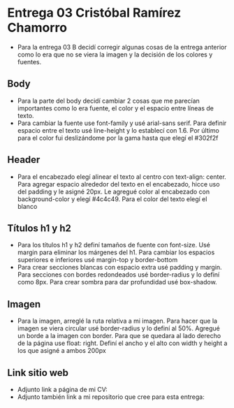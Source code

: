 # Entrega 03 Cristóbal Ramírez Chamorro

- Para la entrega 03 B decidí corregir algunas cosas de la entrega anterior como lo era que no se viera la imagen y la decisión de los colores y fuentes.
## Body
- Para la parte del body decidí cambiar 2 cosas que me parecían importantes como lo era fuente, el color y el espacio entre líneas de texto.
- Para cambiar la fuente use font-family y usé arial-sans serif. Para definir espacio entre el texto usé line-height y lo establecí con 1.6. Por último para el color fui deslizándome por la gama hasta que elegí el #302f2f
## Header
- Para el encabezado elegí alinear el texto al centro con text-align: center. Para agregar espacio alrededor del texto en el encabezado, hicce uso del padding y le asigné 20px. Le agregué color al encabezado con background-color y elegí #4c4c49. Para el color del texto elegí el blanco
## Títulos h1 y h2
- Para los títulos h1 y h2 definí tamaños de fuente con font-size. Usé margin para eliminar los márgenes del h1. Para cambiar los espacios superiores e inferiores usé margin-top y border-bottom
- Para crear secciones blancas con espacio extra usé padding y margin. Para secciones con bordes redondeados usé border-radius y lo definí como 8px. Para crear sombra para dar profundidad usé box-shadow. 
## Imagen
- Para la imagen, arreglé la ruta relativa a mi imagen. Para hacer que la imagen se viera circular usé border-radius y lo definí al 50%. Agregué un borde a la imagen con border. Para que se quedara al lado derecho de la página use float: right. Definí el ancho y el alto con width y height a los que asigné a ambos 200px
## Link sitio web 
- Adjunto link a página de mi CV: 
- Adjunto también link a mi repositorio que cree para esta entrega: 